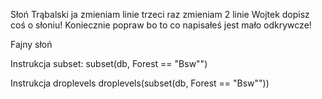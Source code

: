 Słoń Trąbalski
ja zmieniam  linie trzeci raz zmieniam 2 linie
Wojtek dopisz coś o słoniu!
Koniecznie popraw bo to co napisałeś jest mało odkrywcze!

Fajny słoń

Instrukcja subset:
subset(db, Forest == "Bsw"")

Instrukcja droplevels
droplevels(subset(db, Forest == "Bsw""))
